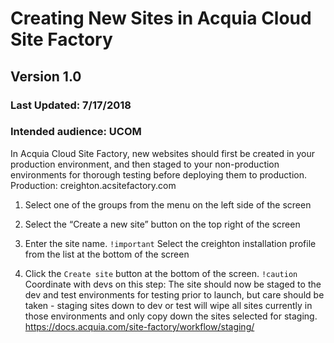 # Creating New Sites in Acquia Cloud Site Factory

## Version 1.0

### Last Updated: 7/17/2018

### Intended audience: UCOM

In Acquia Cloud Site Factory, new websites should first be created in your production environment, and then staged to your non-production environments for thorough testing before deploying them to production.
Production: creighton.acsitefactory.com

1. Select one of the groups from the menu on the left side of the screen

2. Select the “Create a new site” button on the top right of the screen

3. Enter the site name. `!important` Select the creighton installation profile from the list at the bottom of the screen

4. Click the `Create site` button at the bottom of the screen. `!caution` Coordinate with devs on this step: The site should now be staged to the dev and test environments for testing prior to launch, but care should be taken - staging sites down to dev or test will wipe all sites currently in those environments and only copy down the sites selected for staging. https://docs.acquia.com/site-factory/workflow/staging/
